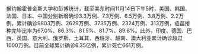 据约翰霍普金斯大学和彭博统计，截至美东时间11月14日下午5时，美国、韩国、法国、日本、中国分别新增确诊3.3万例、7.3万例、6.5万例、3.8万例、2.2万例，累计确诊9803万例、2629万例、3735万例、2324万例、313万例，疫苗接种完毕比率为67.0%、86.3%、81.5%、81.7%、89.8%。此外，印度、德国、巴西、英国、意大利、俄罗斯、土耳其、西班牙、越南、澳大利亚累计确诊超过1000万例。目前全球累计确诊6.35亿例，累计死亡661万例。